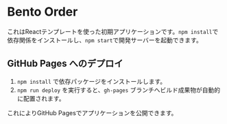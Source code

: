 # Bento Order

これはReactテンプレートを使った初期アプリケーションです。`npm install`で依存関係をインストールし、`npm start`で開発サーバーを起動できます。

## GitHub Pages へのデプロイ

1. `npm install` で依存パッケージをインストールします。
2. `npm run deploy` を実行すると、`gh-pages` ブランチへビルド成果物が自動的に配置されます。

これによりGitHub Pagesでアプリケーションを公開できます。
